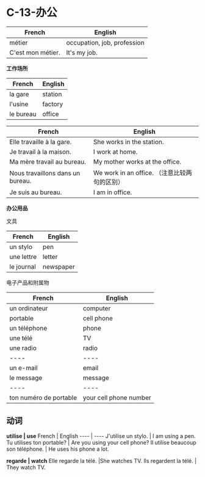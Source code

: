 # C-13-办公

French | English
---- | ----
métier | occupation, job, profession
C'est mon métier. | It's my job.

**工作场所**

French | English
---- | ----
la gare | station
l'usine | factory
le bureau | office

French | English
---- | ----
Elle travaille à la gare. | She works in the station.
Je travail à la maison. | I work at home.
Ma mère travail au bureau. | My mother works at the office.
Nous travaillons dans un bureau. | We work in an office. （注意比较两句的区别）
Je suis au bureau. | I am in office.

**办公用品**

文具

French | English
---- | ----
un stylo | pen
une lettre | letter
le journal | newspaper

电子产品和附属物

French | English
---- | ----
un ordinateur | computer
portable | cell phone
un téléphone | phone
une télé | TV
une radio | radio
---- | ----
un e-mail | email
le message | message
---- | ----
ton numéro de portable | your cell phone number

## 动词

**utilise | use**
French | English
---- | ----
J'utilise un stylo. | I am using a pen.
Tu utilises ton portable? | Are you using your cell phone?
Il utilise beaucoup son téléphone. | He uses his phone a lot.

**regarde | watch**
Elle regarde la télé. |She watches TV.
Ils regardent la télé. | They watch TV.